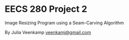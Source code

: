 EECS 280 Project 2
===========================
Image Resizing Program using a Seam-Carving Algorithm

By Julia Veenkamp <veenkamj@gmail.com>